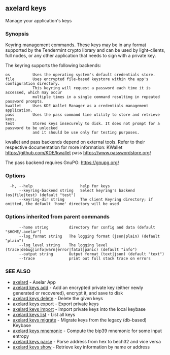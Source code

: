 ## axelard keys

Manage your application's keys

### Synopsis

Keyring management commands. These keys may be in any format supported by the
Tendermint crypto library and can be used by light-clients, full nodes, or any other application
that needs to sign with a private key.

The keyring supports the following backends:

```
os          Uses the operating system's default credentials store.
file        Uses encrypted file-based keystore within the app's configuration directory.
            This keyring will request a password each time it is accessed, which may occur
            multiple times in a single command resulting in repeated password prompts.
kwallet     Uses KDE Wallet Manager as a credentials management application.
pass        Uses the pass command line utility to store and retrieve keys.
test        Stores keys insecurely to disk. It does not prompt for a password to be unlocked
            and it should be use only for testing purposes.
```

kwallet and pass backends depend on external tools. Refer to their respective documentation for more
information:
KWallet     https://github.com/KDE/kwallet
pass        https://www.passwordstore.org/

The pass backend requires GnuPG: https://gnupg.org/

### Options

```
  -h, --help                     help for keys
      --keyring-backend string   Select keyring's backend (os|file|test) (default "test")
      --keyring-dir string       The client Keyring directory; if omitted, the default 'home' directory will be used
```

### Options inherited from parent commands

```
      --home string         directory for config and data (default "$HOME/.axelar")
      --log_format string   The logging format (json|plain) (default "plain")
      --log_level string    The logging level (trace|debug|info|warn|error|fatal|panic) (default "info")
      --output string       Output format (text|json) (default "text")
      --trace               print out full stack trace on errors
```

### SEE ALSO

- [axelard](axelard.md)	 - Axelar App
- [axelard keys add](axelard_keys_add.md)	 - Add an encrypted private key (either newly generated or recovered), encrypt it, and save to disk
- [axelard keys delete](axelard_keys_delete.md)	 - Delete the given keys
- [axelard keys export](axelard_keys_export.md)	 - Export private keys
- [axelard keys import](axelard_keys_import.md)	 - Import private keys into the local keybase
- [axelard keys list](axelard_keys_list.md)	 - List all keys
- [axelard keys migrate](axelard_keys_migrate.md)	 - Migrate keys from the legacy (db-based) Keybase
- [axelard keys mnemonic](axelard_keys_mnemonic.md)	 - Compute the bip39 mnemonic for some input entropy
- [axelard keys parse](axelard_keys_parse.md)	 - Parse address from hex to bech32 and vice versa
- [axelard keys show](axelard_keys_show.md)	 - Retrieve key information by name or address
